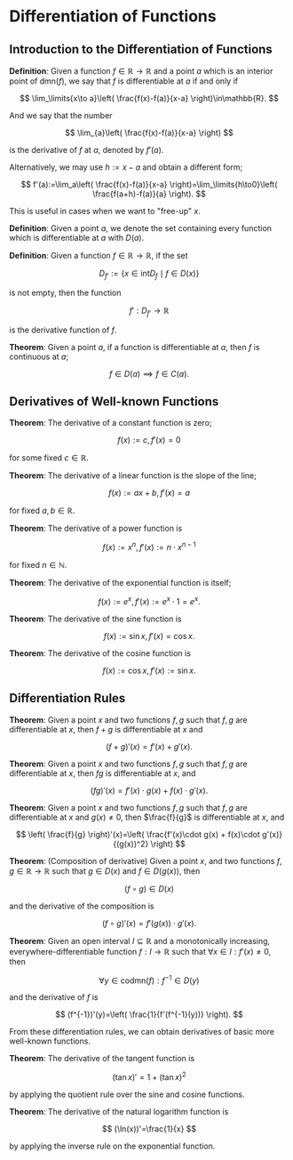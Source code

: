 # Differentiation of Functions

## Introduction to the Differentiation of Functions

**Definition**: Given a function $f\in\mathbb{R}\to\mathbb{R}$ and a point $a$ which is an interior point of $\text{dmn}(f)$, we say that $f$ is differentiable at $a$ if and only if

$$
\lim_\limits{x\to a}\left( \frac{f(x)-f(a)}{x-a} \right)\in\mathbb{R}.
$$

And we say that the number

$$
\lim_{a}\left( \frac{f(x)-f(a)}{x-a} \right)
$$

is the derivative of $f$ at $a$, denoted by $f'(a)$.

Alternatively, we may use $h:=x-a$ and obtain a different form;

$$
f'(a):=\lim_a\left( \frac{f(x)-f(a)}{x-a} \right)=\lim_\limits{h\to0}\left( \frac{f(a+h)-f(a)}{a} \right).
$$

This is useful in cases when we want to "free-up" $x$.

**Definition**: Given a point $a$, we denote the set containing every function which is differentiable at $a$ with $D(a)$.

**Definition**: Given a function $f\in\mathbb{R}\to\mathbb{R}$, if the set 

$$D_{f'}:=\{x\in\text{int} D_f\mid f\in D(x)\}$$

is not empty,  then the function 

$$f':D_{f'}\to\mathbb{R}$$

is the derivative function of $f$.

**Theorem**: Given a point $a$, if a function is differentiable at $a$, then $f$ is continuous at $a$;

$$f\in D(a)\implies f\in C(a).$$


## Derivatives of Well-known Functions

**Theorem**: The derivative of a constant function is zero;

$$f(x):=c, f'(x)=0$$

for some fixed $c\in\mathbb{R}$.

**Theorem**: The derivative of a linear function is the slope of the line;

$$f(x):=ax+b, f'(x)=a$$

for fixed $a,b\in\mathbb{R}$.

**Theorem**: The derivative of a power function is 

$$
f(x):=x^n, f'(x):=n\cdot x^{n-1}
$$

for fixed $n\in\mathbb{N}$.

**Theorem**: The derivative of the exponential function is itself;

$$
f(x):=e^x, f'(x):=e^x\cdot 1=e^x.
$$

**Theorem**: The derivative of the sine function is

$$
f(x):=\sin x, f'(x)=\cos x.
$$

**Theorem**: The derivative of the cosine function is

$$
f(x):=\cos x, f'(x):=\sin x.
$$

## Differentiation Rules

**Theorem**: Given a point $x$ and two functions $f,g$ such that $f,g$ are differentiable at $x$, then $f+g$ is differentiable at $x$ and

$$
(f+g)'(x) = f'(x)+g'(x).
$$

**Theorem**: Given a point $x$ and two functions $f,g$ such that $f,g$ are differentiable at $x$, then $fg$ is differentiable at $x$, and

$$
(fg)'(x)=f'(x)\cdot g(x) + f(x)\cdot g'(x).
$$

**Theorem**: Given a point $x$ and two functions $f,g$ such that $f,g$ are differentiable at $x$ and $g(x)\ne0$,  then $\frac{f}{g}$ is differentiable at $x$, and

$$
\left( \frac{f}{g} \right)'(x)=\left( \frac{f'(x)\cdot g(x) + f(x)\cdot g'(x)}{(g(x))^2} \right)
$$

**Theorem**: (Composition of derivative) Given a point $x$, and two functions $f,g\in\mathbb{R}\to\mathbb{R}$ such that $g\in D(x)$ and $f\in D(g(x))$, then 

$$(f\circ g)\in D(x)$$

and the derivative of the composition is

$$
(f\circ g)'(x)=f'(g(x))\cdot g'(x).
$$

**Theorem**: Given an open interval $I\subseteq\mathbb{R}$ and a monotonically increasing, everywhere-differentiable function $f:I\to\mathbb{R}$ such that $\forall x\in I : f'(x)\ne0$, then 

$$\forall y\in\text{codmn}(f) : f^{-1}\in D(y)$$

and  the derivative of $f$ is

$$
(f^{-1})'(y)=\left( \frac{1}{f'(f^{-1}(y))} \right).
$$

From these differentiation rules, we can obtain derivatives of basic more well-known functions.

**Theorem**: The derivative of the tangent function is

$$(\tan x)'=1+(\tan x)^2$$

by applying the quotient rule over the sine and cosine functions.

**Theorem**: The derivative of the natural logarithm function is

$$
(\ln(x))'=\frac{1}{x}
$$

by applying the inverse rule on the exponential function.